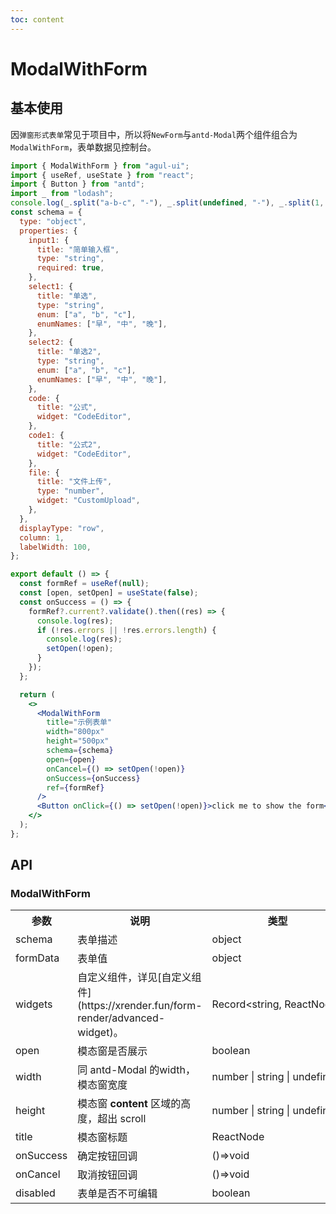 ```yaml
---
toc: content
---
```


# ModalWithForm

## 基本使用

因`弹窗形式表单`常见于项目中，所以将`NewForm`与`antd-Modal`两个组件组合为`ModalWithForm`，表单数据见控制台。

```jsx
import { ModalWithForm } from "agul-ui";
import { useRef, useState } from "react";
import { Button } from "antd";
import _ from "lodash";
console.log(_.split("a-b-c", "-"), _.split(undefined, "-"), _.split(1, "-"));
const schema = {
  type: "object",
  properties: {
    input1: {
      title: "简单输入框",
      type: "string",
      required: true,
    },
    select1: {
      title: "单选",
      type: "string",
      enum: ["a", "b", "c"],
      enumNames: ["早", "中", "晚"],
    },
    select2: {
      title: "单选2",
      type: "string",
      enum: ["a", "b", "c"],
      enumNames: ["早", "中", "晚"],
    },
    code: {
      title: "公式",
      widget: "CodeEditor",
    },
    code1: {
      title: "公式2",
      widget: "CodeEditor",
    },
    file: {
      title: "文件上传",
      type: "number",
      widget: "CustomUpload",
    },
  },
  displayType: "row",
  column: 1,
  labelWidth: 100,
};

export default () => {
  const formRef = useRef(null);
  const [open, setOpen] = useState(false);
  const onSuccess = () => {
    formRef?.current?.validate().then((res) => {
      console.log(res);
      if (!res.errors || !res.errors.length) {
        console.log(res);
        setOpen(!open);
      }
    });
  };

  return (
    <>
      <ModalWithForm
        title="示例表单"
        width="800px"
        height="500px"
        schema={schema}
        open={open}
        onCancel={() => setOpen(!open)}
        onSuccess={onSuccess}
        ref={formRef}
      />
      <Button onClick={() => setOpen(!open)}>click me to show the form</Button>
    </>
  );
};
```

## API

### ModalWithForm

<table>
  <tr>
    <th>参数</th>
    <th>说明</th>
    <th>类型</th>
    <th><div style="white-space:nowrap;">默认值</div></th>
  </tr>
<tr>
    <td>schema</td>
    <td>表单描述</td>
    <td>object</td>
    <td>-</td>
  </tr>
  <tr>
    <td>formData</td>
    <td>表单值</td>
    <td>object</td>
    <td>-</td>
  </tr>
 <tr>
    <td>widgets</td>
    <td>自定义组件，详见[自定义组件](https://xrender.fun/form-render/advanced-widget)。</td>
    <td><div style="white-space:nowrap;">Record&lt;string, ReactNode&gt;</div></td>
    <td>-</td>
  </tr>
  <tr>
    <td>open</td>
    <td>模态窗是否展示</td>
    <td>boolean</td>
    <td>-</td>
  </tr>
  <tr>
    <td>width</td>
    <td>同 antd-Modal 的width，模态窗宽度</td>
    <td>number | string | undefined</td>
    <td>'40vw'</td>
  </tr>
  <tr>
    <td>height</td>
    <td>模态窗 <b>content</b> 区域的高度，超出 scroll</td>
    <td><div style="white-space:nowrap;">number | string | undefined</div></td>
    <td>'45vh'</td>
  </tr>
  <tr>
    <td>title</td>
    <td>模态窗标题</td>
    <td>ReactNode</td>
    <td>-</td>
  </tr>
  <tr>
    <td><div style="white-space:nowrap;">onSuccess</div></td>
    <td>确定按钮回调</td>
    <td>()=>void</td>
    <td>-</td>
  </tr>
   <tr>
    <td>onCancel</td>
    <td>取消按钮回调</td>
    <td>()=>void</td>
    <td>-</td>
  </tr>
   <tr>
    <td>disabled</td>
    <td>表单是否不可编辑</td>
    <td>boolean</td>
    <td>false</td>
  </tr>

</table>
